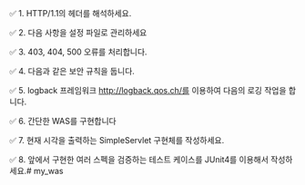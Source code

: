 ✅ 1. HTTP/1.1의 헤더를 해석하세요.

✅ 2. 다음 사항을 설정 파일로 관리하세요

✅ 3. 403, 404, 500 오류를 처리합니다.

✅ 4. 다음과 같은 보안 규칙을 둡니다.

✅ 5. logback 프레임워크 http://logback.qos.ch/를 이용하여 다음의 로깅 작업을 합니다.

✅ 6. 간단한 WAS를 구현합니다

✅ 7. 현재 시각을 출력하는 SimpleServlet 구현체를 작성하세요.

✅ 8. 앞에서 구현한 여러 스펙을 검증하는 테스트 케이스를 JUnit4를 이용해서 작성하세요.# my_was
